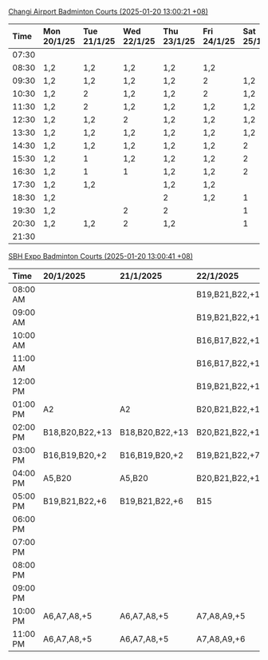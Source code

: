 [Changi Airport Badminton Courts (2025-01-20 13:00:21 +08)](https://www.carc.org.sg/FacilityBooking.aspx)

| Time   | Mon 20/1/25   | Tue 21/1/25   | Wed 22/1/25   | Thu 23/1/25   | Fri 24/1/25   | Sat 25/1/25   | Sun 26/1/25   |
|:-------|:--------------|:--------------|:--------------|:--------------|:--------------|:--------------|:--------------|
| 07:30  |               |               |               |               |               |               |               |
| 08:30  | 1,2           | 1,2           | 1,2           | 1,2           | 1,2           |               |               |
| 09:30  | 1,2           | 1,2           | 1,2           | 1,2           | 2             | 1,2           | 1,2           |
| 10:30  | 1,2           | 2             | 1,2           | 1,2           | 2             | 1,2           | 1,2           |
| 11:30  | 1,2           | 2             | 1,2           | 1,2           | 1,2           | 1,2           | 1,2           |
| 12:30  | 1,2           | 1,2           | 2             | 1,2           | 1,2           | 1,2           |               |
| 13:30  | 1,2           | 1,2           | 1,2           | 1,2           | 1,2           | 1,2           |               |
| 14:30  | 1,2           | 1,2           | 1,2           | 1,2           | 1,2           | 2             |               |
| 15:30  | 1,2           | 1             | 1,2           | 1,2           | 1,2           | 2             | 2             |
| 16:30  | 1,2           | 1             | 1             | 1,2           | 1,2           | 2             | 2             |
| 17:30  | 1,2           | 1,2           |               | 1,2           | 1,2           |               | 1,2           |
| 18:30  | 1,2           |               |               | 2             | 1,2           | 1             | 1,2           |
| 19:30  | 1,2           |               | 2             | 2             |               | 1             | 1,2           |
| 20:30  | 1,2           | 1,2           | 2             | 1,2           |               | 1             | 1,2           |
| 21:30  |               |               |               |               |               |               |               |

[SBH Expo Badminton Courts (2025-01-20 13:00:41 +08)](https://singaporebadmintonhall.getomnify.com/widgets/O3MRKGBH359GA55KHMG1RD)

| Time     | 20/1/2025       | 21/1/2025       | 22/1/2025       | 23/1/2025       | 24/1/2025       | 25/1/2025       | 26/1/2025       |
|:---------|:----------------|:----------------|:----------------|:----------------|:----------------|:----------------|:----------------|
| 08:00 AM |                 |                 | B19,B21,B22,+19 | B19,B21,B22,+18 | B19,B21,B22,+19 | B19,B21,B22,+12 | B16,B20,B21,+4  |
| 09:00 AM |                 |                 | B19,B21,B22,+19 | B19,B21,B22,+16 | B19,B20,B21,+17 | B19,B21,B22,+13 |                 |
| 10:00 AM |                 |                 | B16,B17,B22,+10 | B19,B21,B22,+18 | B19,B20,B21,+17 | B19,B20,B21,+16 |                 |
| 11:00 AM |                 |                 | B16,B17,B22,+13 | B19,B21,B22,+17 | B19,B21,B22,+18 | B19,B20,B21,+16 |                 |
| 12:00 PM |                 |                 | B19,B21,B22,+19 | B19,B21,B22,+19 | B19,B21,B22,+14 | B19,B21,B22,+19 |                 |
| 01:00 PM | A2              | A2              | B20,B21,B22,+18 | B19,B21,B22,+19 | B19,B21,B22,+15 | B19,B21,B22,+19 | A10             |
| 02:00 PM | B18,B20,B22,+13 | B18,B20,B22,+13 | B20,B21,B22,+17 | B19,B21,B22,+17 | B19,B21,B22,+15 | B20,B21,B22,+14 | A10,B17,B22,+2  |
| 03:00 PM | B16,B19,B20,+2  | B16,B19,B20,+2  | B19,B21,B22,+7  | B19,B21,B22,+16 | B19,B21,B22,+12 | B17,B18,B22,+4  |                 |
| 04:00 PM | A5,B20          | A5,B20          | B20,B21,B22,+1  | B21             | B19,B21,B22,+1  | B22             | B13             |
| 05:00 PM | B19,B21,B22,+6  | B19,B21,B22,+6  | B15             |                 | A1,A2           | B13,B14         |                 |
| 06:00 PM |                 |                 |                 |                 |                 |                 | A1              |
| 07:00 PM |                 |                 |                 |                 |                 |                 | A1,A3           |
| 08:00 PM |                 |                 |                 | A10             |                 |                 | A10,A9,B13,+2   |
| 09:00 PM |                 |                 |                 | A10,B22         |                 |                 | A10,B15,B16,+5  |
| 10:00 PM | A6,A7,A8,+5     | A6,A7,A8,+5     | A7,A8,A9,+5     |                 | A10,A8,A9,+5    | A10,B21,B22,+3  | B20,B21,B22,+17 |
| 11:00 PM | A6,A7,A8,+5     | A6,A7,A8,+5     | A7,A8,A9,+6     |                 | A10,A8,A9,+5    | B20,B21,B22,+12 | B20,B21,B22,+19 |
